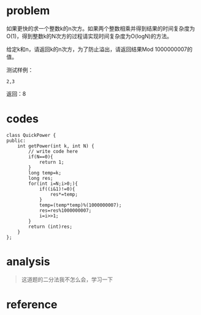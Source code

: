# problem
如果更快的求一个整数k的n次方。如果两个整数相乘并得到结果的时间复杂度为O(1)，得到整数k的N次方的过程请实现时间复杂度为O(logN)的方法。

给定k和n，请返回k的n次方，为了防止溢出，请返回结果Mod 1000000007的值。

测试样例：
```
2,3
```
返回：8

# codes

```
class QuickPower {
public:
    int getPower(int k, int N) {
        // write code here
        if(N==0){
            return 1;
        }
        long temp=k;
        long res;
        for(int i=N;i>0;){
            if((i&1)!=0){
                res*=temp;
            }
            temp=(temp*temp)%(1000000007);
            res=res%1000000007;
            i=i>>1;
        }
        return (int)res;
    }
};
```

# analysis
>这道题的二分法我不怎么会，学习一下

# reference


